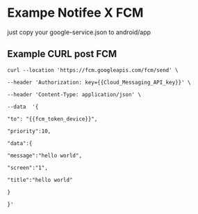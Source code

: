 # Exampe Notifee X FCM

just copy your google-service.json to android/app

## Example CURL post FCM

```curl
curl --location 'https://fcm.googleapis.com/fcm/send' \

--header 'Authorization: key={{Cloud_Messaging_API_key}}' \

--header 'Content-Type: application/json' \

--data  '{

"to": "{{fcm_token_device}}",

"priority":10,

"data":{

"message":"hello world",

"screen":"1",

"title":"hello world"

}

}'
```
